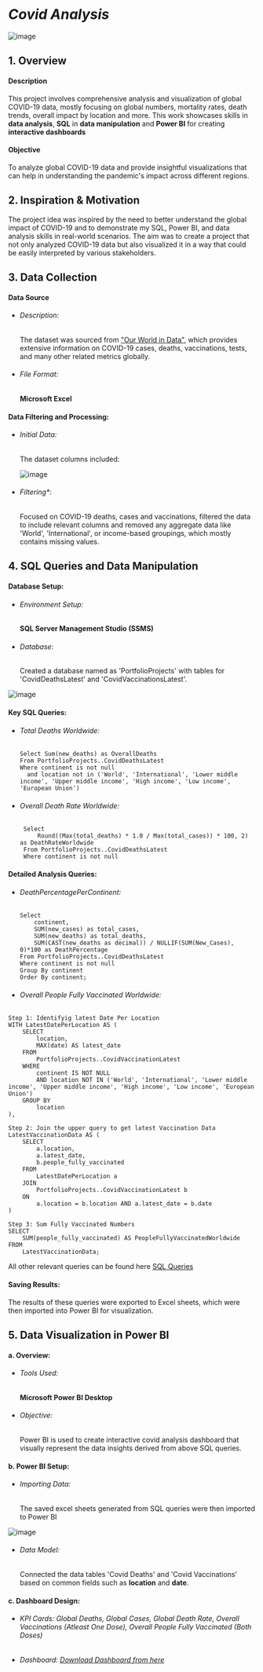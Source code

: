 # *Covid Analysis*


![image](https://github.com/user-attachments/assets/38a8a0fb-8861-479e-8a63-e2c74b24749a)

## 1. Overview
#### Description
This project involves comprehensive analysis and visualization of global COVID-19 data, mostly focusing on global numbers, mortality rates, death trends, overall impact by location and more. This work showcases skills in __data analysis__, __SQL__ in __data manipulation__ and __Power BI__ for creating __interactive dashboards__
#### Objective
To analyze global COVID-19 data and provide insightful visualizations that can help in understanding the pandemic's impact across different regions.

## 2. Inspiration & Motivation
The project idea was inspired by the need to better understand the global impact of COVID-19 and to demonstrate my SQL, Power BI, and data analysis skills in real-world scenarios. The aim was to create a project that not only analyzed COVID-19 data but also visualized it in a way that could be easily interpreted by various stakeholders.

## 3. Data Collection
#### Data Source
- ###### *Description*:
  The dataset was sourced from ["Our World in Data"](https://ourworldindata.org/coronavirus), which provides extensive information on COVID-19 cases, deaths, vaccinations, tests, and many other related metrics globally.
- ###### *File Format*:
  __Microsoft Excel__

#### Data Filtering and Processing:
- ###### *Initial Data*:
  The dataset columns included:

  ![image](https://github.com/user-attachments/assets/48d8c620-a0b9-4491-85c1-8b591bcd1c69)

- ###### *Filtering**:
  Focused on COVID-19 deaths, cases and vaccinations, filtered the data to include relevant columns and removed any aggregate data like 'World', 'International', or income-based groupings, which mostly contains missing values.

## 4. SQL Queries and Data Manipulation
#### Database Setup:
- ###### *Environment Setup*:
  __SQL Server Management Studio (SSMS)__
- ###### *Database*:
  Created a database named as 'PortfolioProjects' with tables for 'CovidDeathsLatest' and 'CovidVaccinationsLatest'.

![image](https://github.com/user-attachments/assets/9c600f38-2cfb-43a5-a228-dfe6ed96f7e7)

#### Key SQL Queries:
- ###### *Total Deaths Worldwide*:
  ```
  Select Sum(new_deaths) as OverallDeaths
  From PortfolioProjects..CovidDeathsLatest
  Where continent is not null
    and location not in ('World', 'International', 'Lower middle income', 'Upper middle income', 'High income', 'Low income', 'European Union')
  ```
- ###### *Overall Death Rate Worldwide*:
  ```
   Select 
       Round((Max(total_deaths) * 1.0 / Max(total_cases)) * 100, 2) as DeathRateWorldwide
   From PortfolioProjects..CovidDeathsLatest
   Where continent is not null
  ```
#### Detailed Analysis Queries:
- ###### *DeathPercentagePerContinent*:
  ```
  Select
	  continent,
	  SUM(new_cases) as total_cases, 
	  SUM(new_deaths) as total_deaths, 
	  SUM(CAST(new_deaths as decimal)) / NULLIF(SUM(New_Cases), 0)*100 as DeathPercentage
  From PortfolioProjects..CovidDeathsLatest
  Where continent is not null 
  Group By continent
  Order By continent;
  ```
- ###### *Overall People Fully Vaccinated Worldwide*:
```
Step 1: Identifyig latest Date Per Location
WITH LatestDatePerLocation AS (
    SELECT 
        location, 
        MAX(date) AS latest_date
    FROM 
        PortfolioProjects..CovidVaccinationLatest
    WHERE 
        continent IS NOT NULL
        AND location NOT IN ('World', 'International', 'Lower middle income', 'Upper middle income', 'High income', 'Low income', 'European Union')
    GROUP BY 
        location
),

Step 2: Join the upper query to get latest Vaccination Data
LatestVaccinationData AS (
    SELECT 
        a.location,
        a.latest_date,
        b.people_fully_vaccinated
    FROM 
        LatestDatePerLocation a
    JOIN 
        PortfolioProjects..CovidVaccinationLatest b
    ON 
        a.location = b.location AND a.latest_date = b.date
)

Step 3: Sum Fully Vaccinated Numbers
SELECT 
    SUM(people_fully_vaccinated) AS PeopleFullyVaccinatedWorldwide
FROM 
    LatestVaccinationData;
```

All other relevant queries can be found here [SQL Queries](https://github.com/aishincp/Covid-Data-Analysis/blob/main/CovidDeathsQuery_New.sql)

#### Saving Results:
The results of these queries were exported to Excel sheets, which were then imported into Power BI for visualization.


## 5. Data Visualization in Power BI

#### a. Overview:
- ###### *Tools Used*:
  __Microsoft Power BI Desktop__
- ###### *Objective*:
  Power BI is used to create interactive covid analysis dashboard that visually represent the data insights derived from above SQL queries.

#### b. Power BI Setup:
- ###### *Importing Data*:
  The saved excel sheets generated from SQL queries were then imported to Power BI
  
![image](https://github.com/user-attachments/assets/65b4b99f-5ffc-4a21-aa89-a832a20dc4e8)
  
- ###### *Data Model*:
  Connected the data tables 'Covid Deaths' and 'Covid Vaccinations' based on common fields such as __location__ and __date__.

#### c. Dashboard Design:

- ###### *KPI Cards*: Global Deaths, Global Cases, Global Death Rate, Overall Vaccinations (Atleast One Dose), Overall People Fully Vaccinated (Both Doses)

- ###### *Dashboard*: [Download Dashboard from here](https://github.com/aishincp/Covid-Data-Analysis/blob/main/Covid.pbix)



